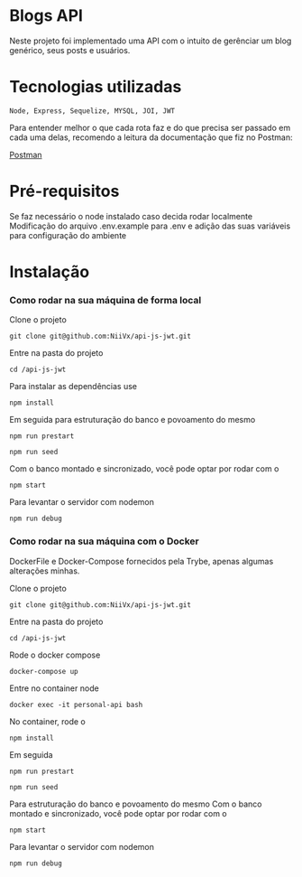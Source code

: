 # Blogs API

Neste projeto foi implementado uma API com o intuito de gerênciar um blog genérico, seus posts e usuários.

# Tecnologias utilizadas

    Node, Express, Sequelize, MYSQL, JOI, JWT

Para entender melhor o que cada rota faz e do que precisa ser passado em cada uma delas, recomendo a leitura da documentação que fiz no Postman:

[Postman](https://documenter.getpostman.com/view/22570620/2s8YmGTkic)

# Pré-requisitos

Se faz necessário o node instalado caso decida rodar localmente
Modificação do arquivo .env.example para .env e adição das suas variáveis para configuração do ambiente

# Instalação
### Como rodar na sua máquina de forma local
Clone o projeto 
 ``` 
 git clone git@github.com:NiiVx/api-js-jwt.git
 ```
Entre na pasta do projeto 
 ```
cd /api-js-jwt
 ```
Para instalar as dependências use 
 ```
 npm install
 ```
Em seguida para estruturação do banco e povoamento do mesmo
 ```
 npm run prestart
 ```
 ```
 npm run seed
 ``` 
Com o banco montado e sincronizado, você pode optar por rodar com o 
 ```
 npm start
 ``` 
Para levantar o servidor com nodemon
 ```
 npm run debug
 ``` 

 ### Como rodar na sua máquina com o Docker

DockerFile e Docker-Compose fornecidos pela Trybe, apenas algumas alterações minhas.


Clone o projeto 
```
git clone git@github.com:NiiVx/api-js-jwt.git
```
Entre na pasta do projeto 
```
cd /api-js-jwt
```
Rode o docker compose 
```
docker-compose up
```
Entre no container node 
```
docker exec -it personal-api bash
```
No container, rode o 
```
npm install
```
Em seguida
```
npm run prestart
```
```
npm run seed
``` 
Para estruturação do banco e povoamento do mesmo
Com o banco montado e sincronizado, você pode optar por rodar com o 
```
npm start
``` 
Para levantar o servidor com nodemon
```
npm run debug
``` 





